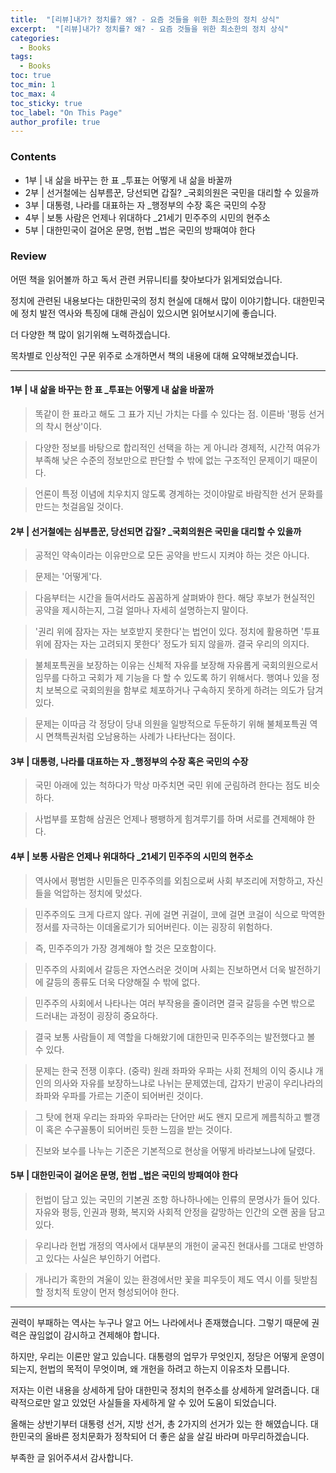 ```yaml
---
title:  "[리뷰]내가? 정치를? 왜? - 요즘 것들을 위한 최소한의 정치 상식"
excerpt:  "[리뷰]내가? 정치를? 왜? - 요즘 것들을 위한 최소한의 정치 상식"
categories:
  - Books
tags:
  - Books
toc: true
toc_min: 1
toc_max: 4
toc_sticky: true
toc_label: "On This Page"
author_profile: true
---
```


### Contents

* 1부 | 내 삶을 바꾸는 한 표 _투표는 어떻게 내 삶을 바꿀까
* 2부 | 선거철에는 심부름꾼, 당선되면 갑질? _국회의원은 국민을 대리할 수 있을까
* 3부 | 대통령, 나라를 대표하는 자 _행정부의 수장 혹은 국민의 수장
* 4부 | 보통 사람은 언제나 위대하다 _21세기 민주주의 시민의 현주소
* 5부 | 대한민국이 걸어온 문명, 헌법 _법은 국민의 방패여야 한다

### Review

어떤 책을 읽어볼까 하고 독서 관련 커뮤니티를 찾아보다가 읽게되었습니다.

정치에 관련된 내용보다는 대한민국의 정치 현실에 대해서 많이 이야기합니다. 대한민국에 정치 발전 역사와 특징에 대해 관심이 있으시면 읽어보시기에 좋습니다.

더 다양한 책 많이 읽기위해 노력하겠습니다.

목차별로 인상적인 구문 위주로 소개하면서 책의 내용에 대해 요약해보겠습니다.

---

#### 1부 | 내 삶을 바꾸는 한 표 _투표는 어떻게 내 삶을 바꿀까

> 똑같이 한 표라고 해도 그 표가 지닌 가치는 다를 수 있다는 점. 이른바 '평등 선거의 착시 현상'이다.

> 다양한 정보를 바탕으로 합리적인 선택을 하는 게 아니라 경제적, 시간적 여유가 부족해 낮은 수준의 정보만으로 판단할 수 밖에 없는 구조적인 문제이기 때문이다.

> 언론이 특정 이념에 치우치지 않도록 경계하는 것이야말로 바람직한 선거 문화를 만드는 첫걸음일 것이다.

#### 2부 | 선거철에는 심부름꾼, 당선되면 갑질? _국회의원은 국민을 대리할 수 있을까

> 공적인 약속이라는 이유만으로 모든 공약을 반드시 지켜야 하는 것은 아니다.

> 문제는 '어떻게'다.

> 다음부터는 시간을 들여서라도 꼼꼼하게 살펴봐야 한다. 해당 후보가 현실적인 공약을 제시하는지, 그걸 얼마나 자세히 설명하는지 말이다.

> '권리 위에 잠자는 자는 보호받지 못한다'는 법언이 있다. 정치에 활용하면 '투표 위에 잠자는 자는 고려되지 못한다' 정도가 되지 않을까. 결국 우리의 의지다.

> 불체포특권을 보장하는 이유는 신체적 자유를 보장해 자유롭게 국회의원으로서 임무를 다하고 국회가 제 기능을 다 할 수 있도록 하기 위해서다. 행여나 있을 정치 보복으로 국회의원을 함부로 체포하거나 구속하지 못하게 하려는 의도가 담겨 있다.

> 문제는 이따금 각 정당이 당내 의원을 일방적으로 두둔하기 위해 불체포특권 역시 면책특권처럼 오남용하는 사례가 나타난다는 점이다.

#### 3부 | 대통령, 나라를 대표하는 자 _행정부의 수장 혹은 국민의 수장

> 국민 아래에 있는 척하다가 막상 마주치면 국민 위에 군림하려 한다는 점도 비슷하다.

> 사법부를 포함해 삼권은 언제나 팽팽하게 힘겨루기를 하며 서로를 견제해야 한다.

#### 4부 | 보통 사람은 언제나 위대하다 _21세기 민주주의 시민의 현주소

> 역사에서 평범한 시민들은 민주주의를 외침으로써 사회 부조리에 저항하고, 자신들을 억압하는 정치에 맞섰다.

> 민주주의도 크게 다르지 않다. 귀에 걸면 귀걸이, 코에 걸면 코걸이 식으로 막역한 정서를 자극하는 이데올로기가 되어버린다. 이는 굉장히 위험하다.

> 즉, 민주주의가 가장 경계해야 할 것은 모호함이다.

> 민주주의 사회에서 갈등은 자연스러운 것이며 사회는 진보하면서 더욱 발전하기에 갈등의 종류도 더욱 다양해질 수 밖에 없다.

> 민주주의 사회에서 나타나는 여러 부작용을 줄이려면 결국 갈등을 수면 밖으로 드러내는 과정이 굉장히 중요하다.

> 결국 보통 사람들이 제 역할을 다해왔기에 대한민국 민주주의는 발전했다고 볼 수 있다.

> 문제는 한국 전쟁 이후다. (중략) 원래 좌파와 우파는 사회 전체의 이익 중시냐 개인의 의사와 자유를 보장하느냐로 나뉘는 문제였는데, 갑자기 반공이 우리나라의 좌파와 우파를 가르는 기준이 되어버린 것이다.

> 그 탓에 현재 우리는 좌파와 우파라는 단어만 써도 왠지 모르게 께름칙하고 빨갱이 혹은 수구꼴통이 되어버린 듯한 느낌을 받는 것이다.

> 진보와 보수를 나누는 기준은 기본적으로 현상을 어떻게 바라보느냐에 달렸다.

#### 5부 | 대한민국이 걸어온 문명, 헌법 _법은 국민의 방패여야 한다

> 헌법이 담고 있는 국민의 기본권 조항 하나하나에는 인류의 문명사가 들어 있다. 자유와 평등, 인권과 평화, 복지와 사회적 안정을 갈망하는 인간의 오랜 꿈을 담고 있다.

> 우리나라 헌법 개정의 역사에서 대부분의 개헌이 굴곡진 현대사를 그대로 반영하고 있다는 사실은 부인하기 어렵다.

> 개나리가 혹한의 겨울이 있는 환경에서만 꽃을 피우듯이 제도 역시 이를 뒷받침할 정치적 토양이 먼저 형성되어야 한다.

---

권력이 부패하는 역사는 누구나 알고 어느 나라에서나 존재했습니다. 그렇기 때문에 권력은 끊임없이 감시하고 견제해야 합니다.

하지만, 우리는 이론만 알고 있습니다. 대통령의 업무가 무엇인지, 정당은 어떻게 운영이 되는지, 헌법의 목적이 무엇이며, 왜 개헌을 하려고 하는지 이유조차 모릅니다.

저자는 이런 내용을 상세하게 담아 대한민국 정치의 현주소를 상세하게 알려줍니다. 대략적으로만 알고 있었던 사실들을 자세하게 알 수 있어 도움이 되었습니다.

올해는 상반기부터 대통령 선거, 지방 선거, 총 2가지의 선거가 있는 한 해였습니다. 대한민국의 올바른 정치문화가 정착되어 더 좋은 삶을 살길 바라며 마무리하겠습니다.

부족한 글 읽어주셔서 감사합니다.